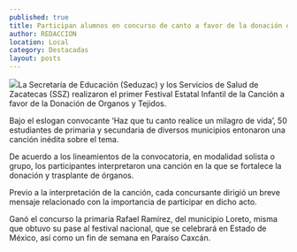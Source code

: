 ```yaml
---
published: true
title: Participan alumnos en concurso de canto a favor de la donación de órganos
author: REDACCION
location: Local
category: Destacadas
layout: posts
---
```


![](/_posts/2013/09/07/concursocanto.jpg)La Secretaría de Educación (Seduzac) y los Servicios de Salud de Zacatecas (SSZ) realizaron el primer Festival Estatal Infantil de la Canción a favor de la Donación de Organos y Tejidos.

Bajo el eslogan convocante ‘Haz que tu canto realice un milagro de vida’, 50 estudiantes de primaria y secundaria de diversos municipios entonaron una canción inédita sobre el tema.

De acuerdo a los lineamientos de la convocatoria, en modalidad solista o grupo, los participantes interpretaron una canción en la que se fortalece la donación y trasplante de órganos.

Previo a la interpretación de la canción, cada concursante dirigió un breve mensaje relacionado con la importancia de participar en dicho acto.

Ganó el concurso la primaria Rafael Ramírez, del municipio Loreto, misma que obtuvo su pase al festival nacional, que se celebrará en Estado de México, así como un fin de semana en Paraíso Caxcán.
